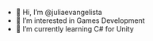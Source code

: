 - 👋 Hi, I’m @juliaevangelista
- 👀 I’m interested in Games Development
- 🌱 I’m currently learning C# for Unity

<!---
juliaevangelista/juliaevangelista is a ✨ special ✨ repository because its `README.md` (this file) appears on your GitHub profile.
You can click the Preview link to take a look at your changes.
--->

